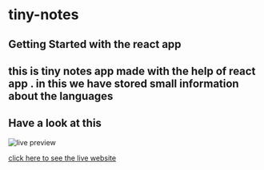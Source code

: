 # tiny-notes
## Getting Started with the react app 
## this is tiny notes app made with the help of react app . in this we have stored small information about the languages 
## Have a look at this 

![live preview]()

[click here to see the live website](url)